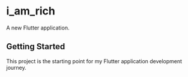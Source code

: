 # i_am_rich

A new Flutter application.

## Getting Started

This project is the starting point for my Flutter application development journey.
